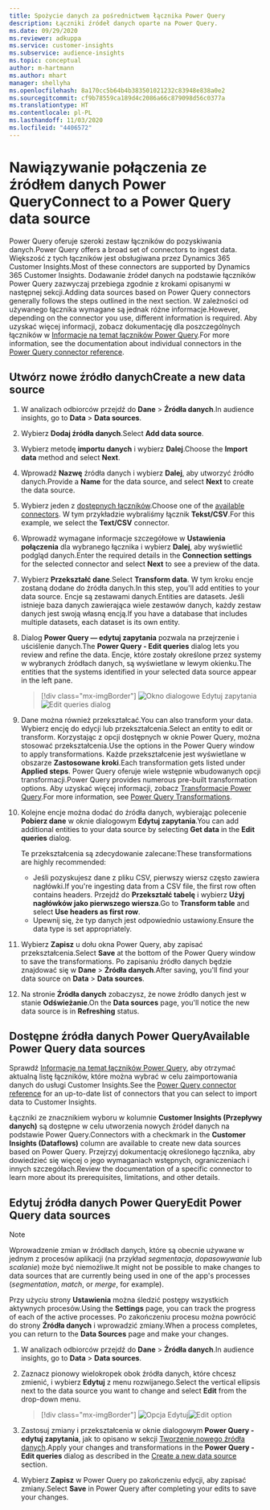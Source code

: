 ```yaml
---
title: Spożycie danych za pośrednictwem łącznika Power Query
description: Łączniki źródeł danych oparte na Power Query.
ms.date: 09/29/2020
ms.reviewer: adkuppa
ms.service: customer-insights
ms.subservice: audience-insights
ms.topic: conceptual
author: m-hartmann
ms.author: mhart
manager: shellyha
ms.openlocfilehash: 8a170cc5b64b4b383501021232c83948e838a0e2
ms.sourcegitcommit: cf9b78559ca189d4c2086a66c879098d56c0377a
ms.translationtype: HT
ms.contentlocale: pl-PL
ms.lasthandoff: 11/03/2020
ms.locfileid: "4406572"
---
```

# <a name="connect-to-a-power-query-data-source"></a><span data-ttu-id="a7a06-103">Nawiązywanie połączenia ze źródłem danych Power Query</span><span class="sxs-lookup"><span data-stu-id="a7a06-103">Connect to a Power Query data source</span></span>

<span data-ttu-id="a7a06-104">Power Query oferuje szeroki zestaw łączników do pozyskiwania danych.</span><span class="sxs-lookup"><span data-stu-id="a7a06-104">Power Query offers a broad set of connectors to ingest data.</span></span> <span data-ttu-id="a7a06-105">Większość z tych łączników jest obsługiwana przez Dynamics 365 Customer Insights.</span><span class="sxs-lookup"><span data-stu-id="a7a06-105">Most of these connectors are supported by Dynamics 365 Customer Insights.</span></span> <span data-ttu-id="a7a06-106">Dodawanie źródeł danych na podstawie łączników Power Query zazwyczaj przebiega zgodnie z krokami opisanymi w następnej sekcji.</span><span class="sxs-lookup"><span data-stu-id="a7a06-106">Adding data sources based on Power Query connectors generally follows the steps outlined in the next section.</span></span> <span data-ttu-id="a7a06-107">W zależności od używanego łącznika wymagane są jednak różne informacje.</span><span class="sxs-lookup"><span data-stu-id="a7a06-107">However, depending on the connector you use, different information is required.</span></span> <span data-ttu-id="a7a06-108">Aby uzyskać więcej informacji, zobacz dokumentację dla poszczególnych łączników w [Informacje na temat łączników Power Query](https://docs.microsoft.com/power-query/connectors/).</span><span class="sxs-lookup"><span data-stu-id="a7a06-108">For more information, see the documentation about individual connectors in the [Power Query connector reference](https://docs.microsoft.com/power-query/connectors/).</span></span>

## <a name="create-a-new-data-source"></a><span data-ttu-id="a7a06-109">Utwórz nowe źródło danych</span><span class="sxs-lookup"><span data-stu-id="a7a06-109">Create a new data source</span></span>

1. <span data-ttu-id="a7a06-110">W analizach odbiorców przejdź do **Dane** > **Źródła danych**.</span><span class="sxs-lookup"><span data-stu-id="a7a06-110">In audience insights, go to **Data** > **Data sources**.</span></span>

1. <span data-ttu-id="a7a06-111">Wybierz **Dodaj źródła danych**.</span><span class="sxs-lookup"><span data-stu-id="a7a06-111">Select **Add data source**.</span></span>

1. <span data-ttu-id="a7a06-112">Wybierz metodę **importu danych** i wybierz **Dalej**.</span><span class="sxs-lookup"><span data-stu-id="a7a06-112">Choose the **Import data** method and select **Next**.</span></span>

1. <span data-ttu-id="a7a06-113">Wprowadź **Nazwę** źródła danych i wybierz **Dalej**, aby utworzyć źródło danych.</span><span class="sxs-lookup"><span data-stu-id="a7a06-113">Provide a **Name** for the data source, and select **Next** to create the data source.</span></span>

1. <span data-ttu-id="a7a06-114">Wybierz jeden z [dostępnych łączników](#available-power-query-data-sources).</span><span class="sxs-lookup"><span data-stu-id="a7a06-114">Choose one of the [available connectors](#available-power-query-data-sources).</span></span> <span data-ttu-id="a7a06-115">W tym przykładzie wybraliśmy łącznik **Tekst/CSV**.</span><span class="sxs-lookup"><span data-stu-id="a7a06-115">For this example, we select the **Text/CSV** connector.</span></span>

1. <span data-ttu-id="a7a06-116">Wprowadź wymagane informacje szczegółowe w **Ustawienia połączenia** dla wybranego łącznika i wybierz **Dalej**, aby wyświetlić podgląd danych.</span><span class="sxs-lookup"><span data-stu-id="a7a06-116">Enter the required details in the **Connection settings** for the selected connector and select **Next** to see a preview of the data.</span></span>

1. <span data-ttu-id="a7a06-117">Wybierz **Przekształć dane**.</span><span class="sxs-lookup"><span data-stu-id="a7a06-117">Select **Transform data**.</span></span> <span data-ttu-id="a7a06-118">W tym kroku encje zostaną dodane do źródła danych.</span><span class="sxs-lookup"><span data-stu-id="a7a06-118">In this step, you'll add entities to your data source.</span></span> <span data-ttu-id="a7a06-119">Encje są zestawami danych.</span><span class="sxs-lookup"><span data-stu-id="a7a06-119">Entities are datasets.</span></span> <span data-ttu-id="a7a06-120">Jeśli istnieje baza danych zawierająca wiele zestawów danych, każdy zestaw danych jest swoją własną encją.</span><span class="sxs-lookup"><span data-stu-id="a7a06-120">If you have a database that includes multiple datasets, each dataset is its own entity.</span></span>

1. <span data-ttu-id="a7a06-121">Dialog **Power Query — edytuj zapytania** pozwala na przejrzenie i uściślenie danych.</span><span class="sxs-lookup"><span data-stu-id="a7a06-121">The **Power Query - Edit queries** dialog lets you review and refine the data.</span></span> <span data-ttu-id="a7a06-122">Encje, które zostały określone przez systemy w wybranych źródłach danych, są wyświetlane w lewym okienku.</span><span class="sxs-lookup"><span data-stu-id="a7a06-122">The entities that the systems identified in your selected data source appear in the left pane.</span></span>

   > [!div class="mx-imgBorder"]
   > <span data-ttu-id="a7a06-123">![Okno dialogowe Edytuj zapytania](media/data-manager-configure-edit-queries.png "Okno dialogowe Edytuj zapytania")</span><span class="sxs-lookup"><span data-stu-id="a7a06-123">![Edit queries dialog](media/data-manager-configure-edit-queries.png "Edit queries dialog")</span></span>

1. <span data-ttu-id="a7a06-124">Dane można również przekształcać.</span><span class="sxs-lookup"><span data-stu-id="a7a06-124">You can also transform your data.</span></span> <span data-ttu-id="a7a06-125">Wybierz encję do edycji lub przekształcenia.</span><span class="sxs-lookup"><span data-stu-id="a7a06-125">Select an entity to edit or transform.</span></span> <span data-ttu-id="a7a06-126">Korzystając z opcji dostępnych w oknie Power Query, można stosować przekształcenia.</span><span class="sxs-lookup"><span data-stu-id="a7a06-126">Use the options in the Power Query window to apply transformations.</span></span> <span data-ttu-id="a7a06-127">Każde przekształcenie jest wyświetlane w obszarze **Zastosowane kroki**.</span><span class="sxs-lookup"><span data-stu-id="a7a06-127">Each transformation gets listed under **Applied steps**.</span></span> <span data-ttu-id="a7a06-128">Power Query oferuje wiele wstępnie wbudowanych opcji transformacji.</span><span class="sxs-lookup"><span data-stu-id="a7a06-128">Power Query provides numerous pre-built transformation options.</span></span> <span data-ttu-id="a7a06-129">Aby uzyskać więcej informacji, zobacz [Transformacje Power Query](https://docs.microsoft.com/power-query/power-query-what-is-power-query#transformations).</span><span class="sxs-lookup"><span data-stu-id="a7a06-129">For more information, see [Power Query Transformations](https://docs.microsoft.com/power-query/power-query-what-is-power-query#transformations).</span></span>

1. <span data-ttu-id="a7a06-130">Kolejne encje można dodać do źródła danych, wybierając polecenie **Pobierz dane** w oknie dialogowym **Edytuj zapytania**.</span><span class="sxs-lookup"><span data-stu-id="a7a06-130">You can add additional entities to your data source by selecting **Get data** in the **Edit queries** dialog.</span></span>

   <span data-ttu-id="a7a06-131">Te przekształcenia są zdecydowanie zalecane:</span><span class="sxs-lookup"><span data-stu-id="a7a06-131">These transformations are highly recommended:</span></span>

   - <span data-ttu-id="a7a06-132">Jeśli pozyskujesz dane z pliku CSV, pierwszy wiersz często zawiera nagłówki.</span><span class="sxs-lookup"><span data-stu-id="a7a06-132">If you're ingesting data from a CSV file, the first row often contains headers.</span></span> <span data-ttu-id="a7a06-133">Przejdź do **Przekształć tabelę** i wybierz **Użyj nagłówków jako pierwszego wiersza**.</span><span class="sxs-lookup"><span data-stu-id="a7a06-133">Go to **Transform table** and select **Use headers as first row**.</span></span>
   - <span data-ttu-id="a7a06-134">Upewnij się, że typ danych jest odpowiednio ustawiony.</span><span class="sxs-lookup"><span data-stu-id="a7a06-134">Ensure the data type is set appropriately.</span></span>

1. <span data-ttu-id="a7a06-135">Wybierz **Zapisz** u dołu okna Power Query, aby zapisać przekształcenia.</span><span class="sxs-lookup"><span data-stu-id="a7a06-135">Select **Save** at the bottom of the Power Query window to save the transformations.</span></span> <span data-ttu-id="a7a06-136">Po zapisaniu źródło danych będzie znajdować się w **Dane** > **Źródła danych**.</span><span class="sxs-lookup"><span data-stu-id="a7a06-136">After saving, you'll find your data source on **Data** > **Data sources**.</span></span>

1. <span data-ttu-id="a7a06-137">Na stronie **Źródła danych** zobaczysz, że nowe źródło danych jest w stanie **Odświeżanie**.</span><span class="sxs-lookup"><span data-stu-id="a7a06-137">On the **Data sources** page, you'll notice the new data source is in **Refreshing** status.</span></span>

## <a name="available-power-query-data-sources"></a><span data-ttu-id="a7a06-138">Dostępne źródła danych Power Query</span><span class="sxs-lookup"><span data-stu-id="a7a06-138">Available Power Query data sources</span></span>

<span data-ttu-id="a7a06-139">Sprawdź [Informacje na temat łączników Power Query](https://docs.microsoft.com/power-query/connectors/), aby otrzymać aktualną listę łączników, które można wybrać w celu zaimportowania danych do usługi Customer Insights.</span><span class="sxs-lookup"><span data-stu-id="a7a06-139">See the [Power Query connector reference](https://docs.microsoft.com/power-query/connectors/) for an up-to-date list of connectors that you can select to import data to Customer Insights.</span></span> 

<span data-ttu-id="a7a06-140">Łączniki ze znacznikiem wyboru w kolumnie **Customer Insights (Przepływy danych)** są dostępne w celu utworzenia nowych źródeł danych na podstawie Power Query.</span><span class="sxs-lookup"><span data-stu-id="a7a06-140">Connectors with a checkmark in the **Customer Insights (Dataflows)** column are available to create new data sources based on Power Query.</span></span> <span data-ttu-id="a7a06-141">Przejrzyj dokumentację określonego łącznika, aby dowiedzieć się więcej o jego wymaganiach wstępnych, ograniczeniach i innych szczegółach.</span><span class="sxs-lookup"><span data-stu-id="a7a06-141">Review the documentation of a specific connector to learn more about its prerequisites, limitations, and other details.</span></span>

## <a name="edit-power-query-data-sources"></a><span data-ttu-id="a7a06-142">Edytuj źródła danych Power Query</span><span class="sxs-lookup"><span data-stu-id="a7a06-142">Edit Power Query data sources</span></span>

> [!NOTE]
> <span data-ttu-id="a7a06-143">Wprowadzenie zmian w źródłach danych, które są obecnie używane w jednym z procesów aplikacji (na przykład *segmentacja*, *dopasowywanie* lub *scalanie*) może być niemożliwe.</span><span class="sxs-lookup"><span data-stu-id="a7a06-143">It might not be possible to make changes to data sources that are currently being used in one of the app's processes (*segmentation*, *match*, or *merge*, for example).</span></span> 
>
> <span data-ttu-id="a7a06-144">Przy użyciu strony **Ustawienia** można śledzić postępy wszystkich aktywnych procesów.</span><span class="sxs-lookup"><span data-stu-id="a7a06-144">Using the **Settings** page, you can track the progress of each of the active processes.</span></span> <span data-ttu-id="a7a06-145">Po zakończeniu procesu można powrócić do strony **Źródła danych** i wprowadzić zmiany.</span><span class="sxs-lookup"><span data-stu-id="a7a06-145">When a process completes, you can return to the **Data Sources** page and make your changes.</span></span>

1. <span data-ttu-id="a7a06-146">W analizach odbiorców przejdź do **Dane** > **Źródła danych**.</span><span class="sxs-lookup"><span data-stu-id="a7a06-146">In audience insights, go to **Data** > **Data sources**.</span></span>

2. <span data-ttu-id="a7a06-147">Zaznacz pionowy wielokropek obok źródła danych, które chcesz zmienić, i wybierz **Edytuj** z menu rozwijanego.</span><span class="sxs-lookup"><span data-stu-id="a7a06-147">Select the vertical ellipsis next to the data source you want to change and select **Edit** from the drop-down menu.</span></span>

   > [!div class="mx-imgBorder"]
   > <span data-ttu-id="a7a06-148">![Opcja Edytuj](media/edit-option-data-sources.png "Opcja Edytuj")</span><span class="sxs-lookup"><span data-stu-id="a7a06-148">![Edit option](media/edit-option-data-sources.png "Edit option")</span></span>

3. <span data-ttu-id="a7a06-149">Zastosuj zmiany i przekształcenia w oknie dialogowym **Power Query - edytuj zapytania**, jak to opisano w sekcji [Tworzenie nowego źródła danych](#create-a-new-data-source).</span><span class="sxs-lookup"><span data-stu-id="a7a06-149">Apply your changes and transformations in the **Power Query - Edit queries** dialog as described in the [Create a new data source](#create-a-new-data-source) section.</span></span>

4. <span data-ttu-id="a7a06-150">Wybierz **Zapisz** w Power Query po zakończeniu edycji, aby zapisać zmiany.</span><span class="sxs-lookup"><span data-stu-id="a7a06-150">Select **Save** in Power Query after completing your edits to save your changes.</span></span>
